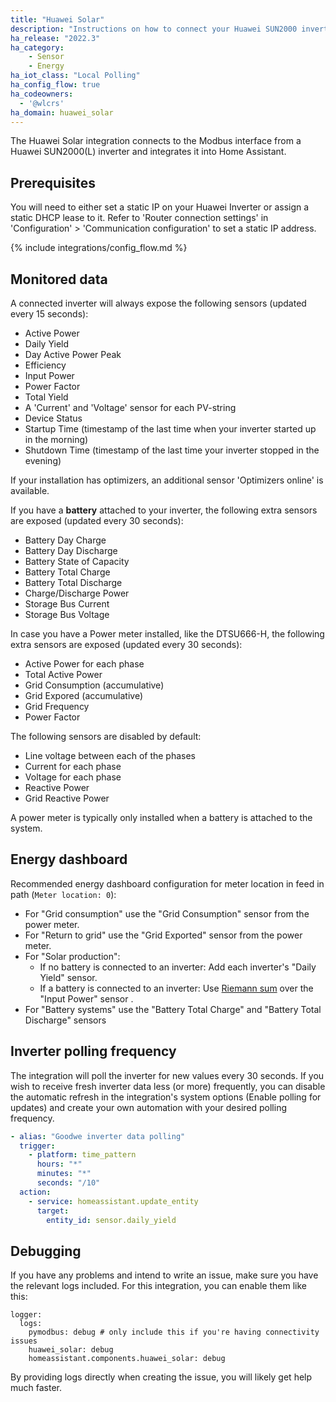 ```yaml
---
title: "Huawei Solar"
description: "Instructions on how to connect your Huawei SUN2000 inverter to Home Assistant"
ha_release: "2022.3"
ha_category: 
    - Sensor
    - Energy
ha_iot_class: "Local Polling"
ha_config_flow: true
ha_codeowners:
  - '@wlcrs'
ha_domain: huawei_solar
---
```


The Huawei Solar integration connects to the Modbus interface from a Huawei SUN2000(L) inverter and integrates it into Home Assistant.


## Prerequisites

You will need to either set a static IP on your Huawei Inverter or assign a static DHCP lease to it. Refer to 'Router connection settings' in 'Configuration' > 'Communication configuration' to set a static IP address.

{% include integrations/config_flow.md %}


## Monitored data

A connected inverter will always expose the following sensors (updated every 15 seconds):

- Active Power
- Daily Yield
- Day Active Power Peak
- Efficiency
- Input Power
- Power Factor
- Total Yield
- A 'Current' and 'Voltage' sensor for each PV-string
- Device Status
- Startup Time (timestamp of the last time when your inverter started up in the morning)
- Shutdown Time (timestamp of the last time your inverter stopped in the evening)

If your installation has optimizers, an additional sensor 'Optimizers online' is available.

If you have a **battery** attached to your inverter, the following extra sensors are exposed (updated every 30 seconds):

- Battery Day Charge
- Battery Day Discharge
- Battery State of Capacity
- Battery Total Charge
- Battery Total Discharge
- Charge/Discharge Power
- Storage Bus Current
- Storage Bus Voltage

In case you have a Power meter installed, like the DTSU666-H, the following extra sensors are exposed (updated every 30 seconds):

- Active Power for each phase
- Total Active Power
- Grid Consumption (accumulative)
- Grid Expored (accumulative)
- Grid Frequency
- Power Factor

The following sensors are disabled by default:
- Line voltage between each of the phases
- Current for each phase
- Voltage for each phase
- Reactive Power
- Grid Reactive Power

A power meter is typically only installed when a battery is attached to the system.


## Energy dashboard

Recommended energy dashboard configuration for meter location in feed in path (`Meter location: 0`):

- For "Grid consumption" use the "Grid Consumption" sensor from the power meter.
- For "Return to grid" use the "Grid Exported" sensor from the power meter.
- For "Solar production":
  - If no battery is connected to an inverter: Add each inverter's "Daily Yield" sensor.
  - If a battery is connected to an inverter: Use [Riemann sum](/integrations/integration/) over the "Input Power" sensor .
- For "Battery systems" use the "Battery Total Charge" and "Battery Total Discharge" sensors


## Inverter polling frequency

The integration will poll the inverter for new values every 30 seconds. If you wish to receive fresh inverter data less (or more) frequently, you can disable the automatic refresh in the integration's system options (Enable polling for updates) and create your own automation with your desired polling frequency.

```yaml
- alias: "Goodwe inverter data polling"
  trigger:
    - platform: time_pattern
      hours: "*"
      minutes: "*"
      seconds: "/10"
  action:
    - service: homeassistant.update_entity
      target:
        entity_id: sensor.daily_yield
```


## Debugging

If you have any problems and intend to write an issue, make sure you have the relevant logs included. For this integration, you can enable them like this:

```
logger:
  logs:
    pymodbus: debug # only include this if you're having connectivity issues
    huawei_solar: debug
    homeassistant.components.huawei_solar: debug
```

By providing logs directly when creating the issue, you will likely get help much faster.